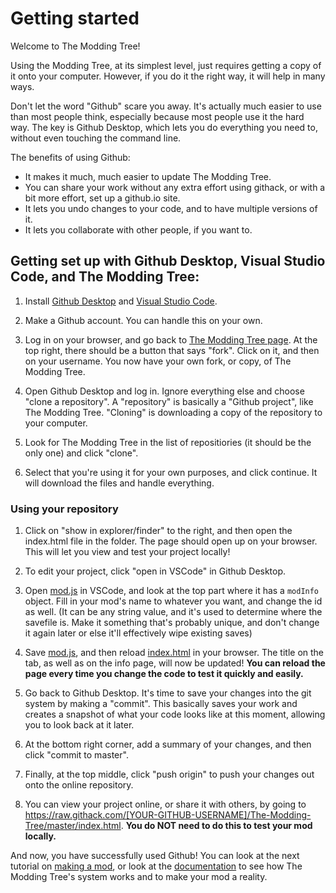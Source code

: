 # Getting started

Welcome to The Modding Tree!

Using the Modding Tree, at its simplest level, just requires getting a copy of it onto your computer. However, if you do it the right way, it will help in many ways.

Don't let the word "Github" scare you away. It's actually much easier to use than most people think, especially because most people use it the hard way. The key is Github Desktop, which lets you do everything you need to, without even touching the command line. 

The benefits of using Github:

- It makes it much, much easier to update The Modding Tree.
- You can share your work without any extra effort using githack, or with a bit more effort, set up a github.io site.
- It lets you undo changes to your code, and to have multiple versions of it.
- It lets you collaborate with other people, if you want to.

## Getting set up with Github Desktop, Visual Studio Code, and The Modding Tree:

1. Install [Github Desktop](https://desktop.github.com) and [Visual Studio Code](https://code.visualstudio.com).

2. Make a Github account. You can handle this on your own.

3. Log in on your browser, and go back to [The Modding Tree page](https://github.com/Acamaeda/The-Modding-Tree). At the top right, there should be a button that says "fork". Click on it, and then on your username. You now have your own fork, or copy, of The Modding Tree.

4. Open Github Desktop and log in. Ignore everything else and choose "clone a repository". A "repository" is basically a "Github project", like The Modding Tree. "Cloning" is downloading a copy of the repository to your computer.

5. Look for The Modding Tree in the list of repositiories (it should be the only one) and click "clone". 

6. Select that you're using it for your own purposes, and click continue. It will download the files and handle everything.

### Using your repository

1. Click on "show in explorer/finder" to the right, and then open the index.html file in the folder. The page should open up on your browser. This will let you view and test your project locally!

2. To edit your project, click "open in VSCode" in Github Desktop.

3. Open [mod.js](/js/mod.js) in VSCode, and look at the top part where it has a `modInfo` object. Fill in your mod's name to whatever you want, and change the id as well. (It can be any string value, and it's used to determine where the savefile is. Make it something that's probably unique, and don't change it again later or else it'll effectively wipe existing saves)

4. Save [mod.js](/js/mod.js), and then reload [index.html](/index.html) in your browser. The title on the tab, as well as on the info page, will now be updated! **You can reload the page every time you change the code to test it quickly and easily.**

5. Go back to Github Desktop. It's time to save your changes into the git system by making a "commit". This basically saves your work and creates a snapshot of what your code looks like at this moment, allowing you to look back at it later.

6. At the bottom right corner, add a summary of your changes, and then click "commit to master".

7. Finally, at the top middle, click "push origin" to push your changes out onto the online repository.

8. You can view your project online, or share it with others, by going to https://raw.githack.com/[YOUR-GITHUB-USERNAME]/The-Modding-Tree/master/index.html. **You do NOT need to do this to test your mod locally.**

And now, you have successfully used Github! You can look at the next tutorial on [making a mod](making-a-mod.md), or look at the [documentation](/documentation/!general-info.md) to see how The Modding Tree's system works and to make your mod a reality.
